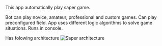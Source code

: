This app automatically play saper game.

Bot can play novice, amateur, professional and custom games. Can play preconfigured field.
App uses different logic algorithms to solve game situations.
Runs in console.

Has folowing architecture 
![Saper architecture](https://github.com/user-attachments/assets/43cf2ff8-e8f3-4a93-bdbd-df94c828b23e)
